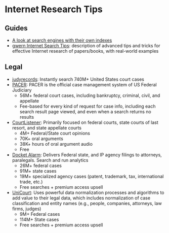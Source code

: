 # Internet Research Tips

## Guides

- [A look at search engines with their own indexes](https://seirdy.one/posts/2021/03/10/search-engines-with-own-indexes/)
- [gwern Internet Search Tips](https://gwern.net/searc): description of advanced tips and tricks for effective Internet research of papers/books, with real-world examples

## Legal

- [judyrecords](https://www.judyrecords.com/): Instantly search 740M+ United States court cases
- [PACER](https://pacer.uscourts.gov/): PACER is the official case management system of US Federal Judiciary
  - 56M+ federal court cases, including bankruptcy, criminal, civil, and appellate
  - Fee-based for every kind of request for case info, including each search result page viewed, and even when a search returns no results
- [CourtListener](https://courtlistener.com/): Primarily focused on federal courts, state courts of last resort, and state appellate courts
  - 4M+ Federal/State court opinions
  - 70K+ oral arguments
  - 38K+ hours of oral argument audio
  - Free
- [Docket Alarm](https://www.docketalarm.com/): Delivers Federal state, and IP agency filings to attorneys, paralegals. Search and run analytics
  - 26M+ federal cases
  - 91M+ state cases
  - 19M+ specialized agency cases (patent, trademark, tax, international trade, etc.)
  - Free searches + premium access upsell
- [UniCourt](https://unicourt.com/): Uses powerful data normalization processes and algorithms to add value to their legal data, which includes normalization of case classification and entity names (e.g., people, companies, attorneys, law firms, judges)
  - 9M+ Federal cases
  - 114M+ State cases
  - Free searches + premium access upsell
